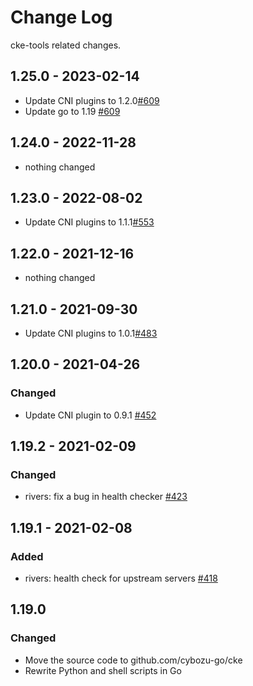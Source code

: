 # Change Log

cke-tools related changes.

## 1.25.0 - 2023-02-14

- Update CNI plugins to 1.2.0[#609](https://github.com/cybozu-go/cke/pull/609)
- Update go to 1.19 [#609](https://github.com/cybozu-go/cke/pull/609)

## 1.24.0 - 2022-11-28

- nothing changed

## 1.23.0 - 2022-08-02

- Update CNI plugins to 1.1.1[#553](https://github.com/cybozu-go/cke/pull/#553)

## 1.22.0 - 2021-12-16

- nothing changed

## 1.21.0 - 2021-09-30

- Update CNI plugins to 1.0.1[#483](https://github.com/cybozu-go/cke/pull/#483)

## 1.20.0 - 2021-04-26

### Changed

- Update CNI plugin to 0.9.1 [#452](https://github.com/cybozu-go/cke/pull/#452)

## 1.19.2 - 2021-02-09

### Changed

- rivers: fix a bug in health checker [#423](https://github.com/cybozu-go/cke/pull/#423)

## 1.19.1 - 2021-02-08

### Added

- rivers: health check for upstream servers [#418](https://github.com/cybozu-go/cke/pull/#418)

## 1.19.0

### Changed

- Move the source code to github.com/cybozu-go/cke
- Rewrite Python and shell scripts in Go
